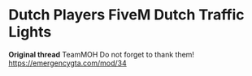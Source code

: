 # Dutch Players FiveM Dutch Traffic Lights
**Original thread**
TeamMOH
Do not forget to thank them!
https://emergencygta.com/mod/34
